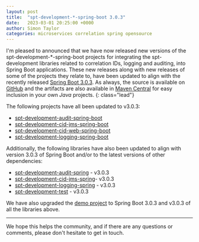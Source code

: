 ```yaml
---
layout: post
title:  "spt-development-*-spring-boot 3.0.3"
date:   2023-03-01 20:25:00 +0000
author: Simon Taylor
categories: microservices correlation spring opensource
---
```

I'm pleased to announced that we have now released new versions of the spt-development-*-spring-boot projects for integrating the spt-development
libraries related to correlation IDs, logging and auditing, into Spring Boot applications. These new releases along with new releases of some of
the projects they relate to, have been updated to align with the recently released 
[Spring Boot 3.0.3](https://spring.io/blog/2023/02/23/spring-boot-3-0-3-available-now). As always, the source is available on 
[GitHub](https://github.com/spt-development) and the artifacts are also available in 
[Maven Central](https://mvnrepository.com/artifact/com.spt-development) for easy inclusion in your own <em>Java</em> projects.
{: class="lead"}

The following projects have all been updated to v3.0.3:

* [spt-development-audit-spring-boot](https://github.com/spt-development/spt-development-audit-spring-boot)
* [spt-development-cid-jms-spring-boot](https://github.com/spt-development/spt-development-cid-jms-spring-boot)
* [spt-development-cid-web-spring-boot](https://github.com/spt-development/spt-development-cid-web-spring-boot)
* [spt-development-logging-spring-boot](https://github.com/spt-development/spt-development-logging-spring-boot)

Additionally, the following libraries have also been updated to align with version 3.0.3 of Spring Boot and/or to the latest versions of other 
dependencies:

* [spt-development-audit-spring](https://github.com/spt-development/spt-development-audit-spring) - v3.0.3
* [spt-development-cid-jms-spring](https://github.com/spt-development/spt-development-cid-jms-spring)- v3.0.3
* [spt-development-logging-spring](https://github.com/spt-development/spt-development-logging-spring) - v3.0.3
* [spt-development-test](https://github.com/spt-development/spt-development-test) - v3.0.3

We have also upgraded the [demo project](https://github.com/spt-development/spt-development-demo) to Spring Boot 3.0.3 and v3.0.3 of all the libraries above.

---

We hope this helps the community, and if there are any questions or comments, please don't hesitate to get in touch.
